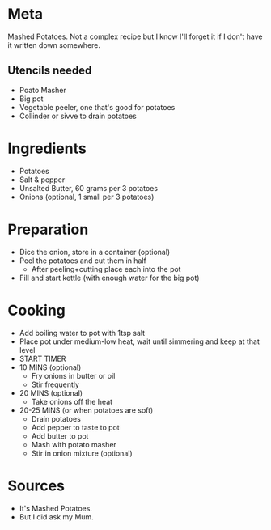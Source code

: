 Meta
====

Mashed Potatoes. Not a complex recipe but I know I'll forget it if I don't have it written down somewhere.

Utencils needed
---------------

* Poato Masher
* Big pot
* Vegetable peeler, one that's good for potatoes
* Collinder or sivve to drain potatoes

Ingredients
===========

* Potatoes
* Salt & pepper
* Unsalted Butter, 60 grams per 3 potatoes
* Onions (optional, 1 small per 3 potatoes)

Preparation
===========

* Dice the onion, store in a container (optional)
* Peel the potatoes and cut them in half
  * After peeling+cutting place each into the pot
* Fill and start kettle (with enough water for the big pot)

Cooking
=======

* Add boiling water to pot with 1tsp salt
* Place pot under medium-low heat, wait until simmering and keep at that level
* START TIMER
* 10 MINS (optional)
  * Fry onions in butter or oil
  * Stir frequently
* 20 MINS (optional)
  * Take onions off the heat
* 20-25 MINS (or when potatoes are soft)
  * Drain potatoes
  * Add pepper to taste to pot
  * Add butter to pot
  * Mash with potato masher
  * Stir in onion mixture (optional)

Sources
=======

* It's Mashed Potatoes.
* But I did ask my Mum.
